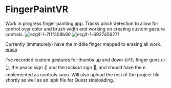 # FingerPaintVR

Work in progress finger painting app. Tracks pinch detection to allow for control over color and brush width and working on creating custom gesture controls. 
![ezgif-1-7f1f309b80](https://user-images.githubusercontent.com/41034719/164778907-0eb80030-b036-49c3-bbbb-2a2984a47b2e.gif)
![ezgif-1-692745627f](https://user-images.githubusercontent.com/41034719/164779766-99076e6c-462d-472e-9d92-5ea6f16f1526.gif)


Currently (immaturely) have the middle finger mapped to erasing all work. 
[erase](https://user-images.githubusercontent.com/41034719/164778663-50bdaa1d-555b-4d13-b980-79e6dbe7d131.gif)


I've recorded custom gestures for thumbs up and down 👍👎, finger guns 👉👆, the peace sign ✌️ and the rockout sign 🤘, and should have them implemented as controls soon. Will also upload the rest of the project file shortly as well as an .apk file for Quest sideloading.



